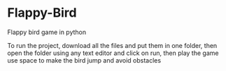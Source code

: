 # Flappy-Bird
Flappy bird game in python


To run the project, download all the files and put them in one folder, then open the folder using any text editor and click on run, then play the game use space to make the bird jump and avoid obstacles
